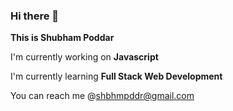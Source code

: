 ### Hi there 👋

**This is Shubham Poddar**

I'm currently working on **Javascript**

I'm currently learning **Full Stack Web Development**

You can reach me @shbhmpddr@gmail.com

<!--
**shubham-poddar-dev/shubham-poddar-dev** is a ✨ _special_ ✨ repository because its `README.md` (this file) appears on your GitHub profile.

Here are some ideas to get you started:

- 🔭 I’m currently working on ...
- 🌱 I’m currently learning ...
- 👯 I’m looking to collaborate on ...
- 🤔 I’m looking for help with ...
- 💬 Ask me about ...
- 📫 How to reach me: ...
- 😄 Pronouns: ...
- ⚡ Fun fact: ...
-->
